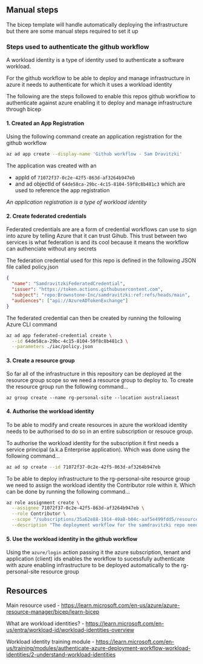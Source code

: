 ## Manual steps

The bicep template will handle automatically deploying the infrastructure but there are some manual steps required to set it up

### Steps used to authenticate the github workflow

A workload identity is a type of identity used to authenticate a software workload.

For the github workflow to be able to deploy and manage infrastructure in azure it needs to authenticate for which it uses a workload identity

The following are the steps followed to enable this repos github workflow to authenticate against azure enabling it to deploy and manage infrastructure through bicep

#### 1. Created an App Registration

Using the following command create an application registration for the github workflow

```bash
az ad app create --display-name 'Github workflow - Sam Dravitzki'
```

The application was created with an

- appId of `71072f37-0c2e-42f5-863d-af3264b947eb`
- and ad objectId of `64de58ca-29bc-4c15-8104-59f8c8b481c3`
  which are used to reference the app registration

_An application registration is a type of workload identity_

#### 2. Create federated credentials

Federated credentials are are a form of credential workflows can use to sign into azure by telling Azure that it can trust Gihub. This trust between two services is what federation is and its cool because it means the workflow can authenciate without any secrets

The federation credential used for this repo is defined in the following JSON file called policy.json

```json
{
  "name": "SamdravitzkiFederatedCredential",
  "issuer": "https://token.actions.githubusercontent.com",
  "subject": "repo:Brownstone-Inc/samdravitzki:ref:refs/heads/main",
  "audiences": ["api://AzureADTokenExchange"]
}
```

The federated credential can then be created by running the following Azure CLI command

```bash
az ad app federated-credential create \
  --id 64de58ca-29bc-4c15-8104-59f8c8b481c3 \
  --parameters ./iac/policy.json
```

#### 3. Create a resource group

So far all of the infrastructure in this repository can be deployed at the resource group scope so we need a resource group to deploy to. To create the resource group run the following command...

```
az group create --name rg-personal-site --location australiaeast
```

#### 4. Authorise the workload identity

To be able to modify and create resources in azure the workload identity needs to be authorised to do so in an entire subscription or resouce group.

To authorise the workload identity for the subscription it first needs a service principal (a.k.a Enterprise application). Which was done using the following command...

```bash
az ad sp create --id 71072f37-0c2e-42f5-863d-af3264b947eb
```

To be able to deploy infrastructure to the rg-personal-site resource group we need to assign the workload identity the Contributor role within it. Which can be done by running the following command...

```bash
az role assignment create \
  --assignee 71072f37-0c2e-42f5-863d-af3264b947eb \
  --role Contributor \
  --scope "/subscriptions/35a62e88-1914-49a8-b04c-aaf5e499fdd5/resourceGroups/rg-personal-site" \
  --description "The deployment workflow for the samdravitzki repo needs to be able to create resources within the rg-personal-site resource group"
```

#### 5. Use the workload identity in the github workflow

Using the `azure/login` action passing it the azure subscription, tenant and application (client) ids enables the workflow to sucessfully authenticate with azure enabling infrastructure to be deployed automatically to the rg-personal-site resource group

## Resources

Main resource used - https://learn.microsoft.com/en-us/azure/azure-resource-manager/bicep/learn-bicep

What are workload identities? - https://learn.microsoft.com/en-us/entra/workload-id/workload-identities-overview

Workload identity training module - https://learn.microsoft.com/en-us/training/modules/authenticate-azure-deployment-workflow-workload-identities/2-understand-workload-identities
